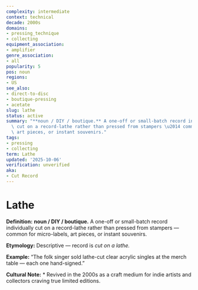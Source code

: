 ```yaml
---
complexity: intermediate
context: technical
decade: 2000s
domains:
- pressing_technique
- collecting
equipment_association:
- amplifier
genre_association:
- all
popularity: 5
pos: noun
regions:
- US
see_also:
- direct-to-disc
- boutique-pressing
- acetate
slug: lathe
status: active
summary: "**noun / DIY / boutique.** A one-off or small-batch record individually\
  \ cut on a record-lathe rather than pressed from stampers \u2014 common for micro-labels,\
  \ art pieces, or instant souvenirs."
tags:
- pressing
- collecting
term: Lathe
updated: '2025-10-06'
verification: unverified
aka:
- Cut Record
---
```


# Lathe

**Definition:** **noun / DIY / boutique.** A one-off or small-batch record individually cut on a record-lathe rather than pressed from stampers — common for micro-labels, art pieces, or instant souvenirs.

**Etymology:** Descriptive — record is *cut on a lathe.*

**Example:** “The folk singer sold lathe-cut clear acrylic singles at the merch table — each one hand-signed.”

**Cultural Note:** * Revived in the 2000s as a craft medium for indie artists and collectors craving true limited editions.

